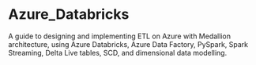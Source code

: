 # Azure_Databricks
A guide to designing and implementing ETL on Azure with Medallion architecture, using Azure Databricks, Azure Data Factory, PySpark, Spark Streaming, Delta Live tables, SCD, and dimensional data modelling.
